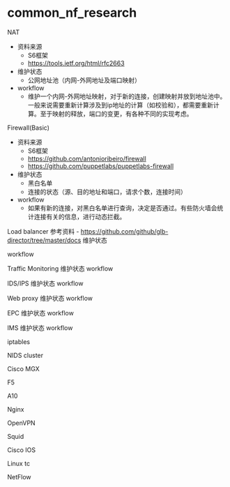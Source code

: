 # common_nf_research

NAT
- 资料来源
    - S6框架
    - https://tools.ietf.org/html/rfc2663
- 维护状态
    - 公网地址池（内网-外网地址及端口映射）
- workflow
    - 维护一个内网-外网地址映射，对于新的连接，创建映射并放到地址池中。一般来说需要重新计算涉及到ip地址的计算（如校验和），都需要重新计算。至于映射的释放，端口的变更，有各种不同的实现考虑。

Firewall(Basic)
- 资料来源
    - S6框架
    - https://github.com/antonioribeiro/firewall
    - https://github.com/puppetlabs/puppetlabs-firewall
- 维护状态
    - 黑白名单
    - 连接的状态（源、目的地址和端口，请求个数，连接时间）
- workflow
    - 如果有新的连接，对黑白名单进行查询，决定是否通过。有些防火墙会统计连接有关的信息，进行动态拦截。

Load balancer
参考资料
    - https://github.com/github/glb-director/tree/master/docs
维护状态
    
workflow

Traffic Monitoring
维护状态
workflow

IDS/IPS
维护状态
workflow

Web proxy
维护状态
workflow

EPC
维护状态
workflow

IMS
维护状态
workflow

iptables

NIDS cluster

Cisco MGX

F5

A10

Nginx

OpenVPN

Squid

Cisco IOS

Linux tc

NetFlow